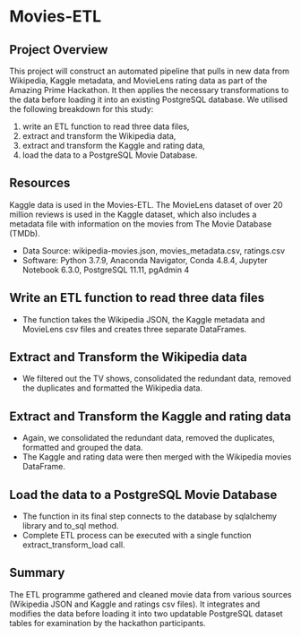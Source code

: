 # Movies-ETL

## Project Overview

This project will construct an automated pipeline that pulls in new data from Wikipedia, Kaggle metadata, and MovieLens rating data as part of the Amazing Prime Hackathon. It then applies the necessary transformations to the data before loading it into an existing PostgreSQL database. 
We utilised the following breakdown for this study:

1. write an ETL function to read three data files,
2. extract and transform the Wikipedia data,
3. extract and transform the Kaggle and rating data,
4. load the data to a PostgreSQL Movie Database.

## Resources

Kaggle data is used in the Movies-ETL. The MovieLens dataset of over 20 million reviews is used in the Kaggle dataset, which also includes a metadata file with information on the movies from The Movie Database (TMDb).

-   Data Source: wikipedia-movies.json, movies_metadata.csv, ratings.csv
-   Software: Python 3.7.9, Anaconda Navigator, Conda 4.8.4, Jupyter Notebook 6.3.0, PostgreSQL 11.11, pgAdmin 4

## Write an ETL function to read three data files

-   The function takes the Wikipedia JSON, the Kaggle metadata and MovieLens csv files and creates three separate DataFrames. 

## Extract and Transform the Wikipedia data

-   We filtered out the TV shows, consolidated the redundant data, removed the duplicates and formatted the Wikipedia data. 

## Extract and Transform the Kaggle and rating data

-   Again, we consolidated the redundant data, removed the duplicates, formatted and grouped the data.
-   The Kaggle and rating data were then merged with the Wikipedia movies DataFrame.

## Load the data to a PostgreSQL Movie Database

-   The function in its final step connects to the database by sqlalchemy library and to_sql method.
-   Complete ETL process can be executed with a single function extract_transform_load call.

## Summary

The ETL programme gathered and cleaned movie data from various sources (Wikipedia JSON and Kaggle and ratings csv files). It integrates and modifies the data before loading it into two updatable PostgreSQL dataset tables for examination by the hackathon participants.

